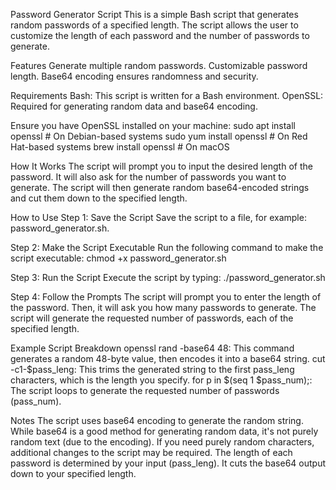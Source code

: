 Password Generator Script
This is a simple Bash script that generates random passwords of a specified length. The script allows the user to customize the length of each password and the number of passwords to generate.

Features
Generate multiple random passwords.
Customizable password length.
Base64 encoding ensures randomness and security.

Requirements
Bash: This script is written for a Bash environment.
OpenSSL: Required for generating random data and base64 encoding.

Ensure you have OpenSSL installed on your machine:
sudo apt install openssl   # On Debian-based systems
sudo yum install openssl   # On Red Hat-based systems
brew install openssl       # On macOS

How It Works
The script will prompt you to input the desired length of the password.
It will also ask for the number of passwords you want to generate.
The script will then generate random base64-encoded strings and cut them down to the specified length.

How to Use
Step 1: Save the Script
Save the script to a file, for example: password_generator.sh.

Step 2: Make the Script Executable
Run the following command to make the script executable:
chmod +x password_generator.sh

Step 3: Run the Script
Execute the script by typing:
./password_generator.sh

Step 4: Follow the Prompts
The script will prompt you to enter the length of the password.
Then, it will ask you how many passwords to generate.
The script will generate the requested number of passwords, each of the specified length.

Example Script Breakdown
openssl rand -base64 48: This command generates a random 48-byte value, then encodes it into a base64 string.
cut -c1-$pass_leng: This trims the generated string to the first pass_leng characters, which is the length you specify.
for p in $(seq 1 $pass_num);: The script loops to generate the requested number of passwords (pass_num).

Notes
The script uses base64 encoding to generate the random string. While base64 is a good method for generating random data, it's not purely random text (due to the encoding). 
If you need purely random characters, additional changes to the script may be required.
The length of each password is determined by your input (pass_leng). It cuts the base64 output down to your specified length.
